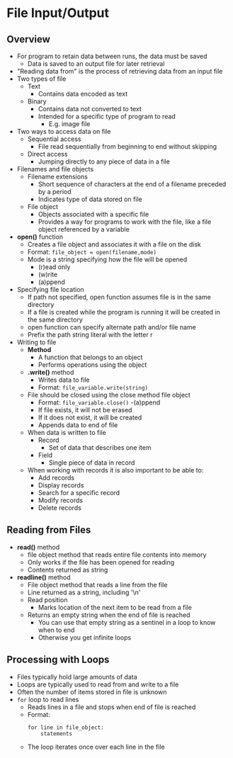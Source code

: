 # File Input/Output
## Overview
- For program to retain data between runs, the data must be saved
	- Data is saved to an output file for later retrieval
- "Reading data from" is the process of retrieving data from an input file
- Two types of file
	- Text
		- Contains data encoded as text
	- Binary
		- Contains data not converted to text
		- Intended for a specific type of program to read
			- E.g. image file
- Two ways to access data on file
	- Sequential access
		- File read sequentially from beginning to end without skipping
	- Direct access
		- Jumping directly to any piece of data in a file
- Filenames and file objects
	- Filename extensions
		- Short sequence of characters at the end of a filename preceded by a period
		- Indicates type of data stored on file
	- File object
		- Objects associated with a specific file
		- Provides a way for programs to work with the file, like a file object referenced by a variable
- **open()** function
	- Creates a file object and associates it with a file on the disk
	- Format: `file_object = open(filename,mode)`
	- Mode is a string specifying how the file will be opened
		- (r)ead only
		- (w)rite
		- (a)ppend
- Specifying file location
	- If path not specified, open function assumes file is in the same directory
	- If a file is created while the program is running it will be created in the same directory
	- open function can specify alternate path and/or file name
	- Prefix the path string literal with the letter r
- Writing to file
	- **Method**
		- A function that belongs to an object
		- Performs operations using the object
	- **.write()** method
		- Writes data to file
		- Format: `file_variable.write(string)`
	- File should be closed using the close method file object
		- Format: `file_variable.close()`
	-(a)ppend
		- If file exists, it will not be erased
		- If it does not exist, it will be created
		- Appends data to end of file
	- When data is written to file
		- Record
			- Set of data that describes one item
		- Field
			- Single piece of data in record
	- When working with records it is also important to be able to:
		- Add records
		- Display records
		- Search for a specific record
		- Modify records
		- Delete records

## Reading from Files
- **read()** method
	- file object method that reads entire file contents into memory
	- Only works if the file has been opened for reading
	- Contents returned as string
- **readline()** method
	- File object method that reads a line from the file
	- Line returned as a string, including '\n'
	- Read position
		- Marks location of the next item to be read from a file 
	- Returns an empty string when the end of file is reached
		- You can use that empty string as a sentinel in a loop to know when to end
		- Otherwise you get infinite loops
## Processing with Loops
- Files typically hold large amounts of data
- Loops are typically used to read from and write to a file 
- Often the number of items stored in file is unknown
- `for` loop to read lines
	- Reads lines in a file and stops when end of file is reached
	- Format:
		```
		for line in file_object:
			statements
		```
	- The loop iterates once over each line in the file
